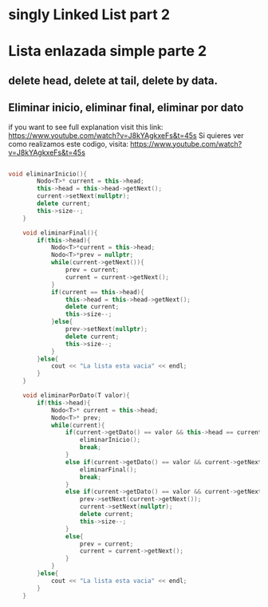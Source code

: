 # singly Linked List part 2
# Lista enlazada simple parte 2
## delete head, delete at tail, delete by data.
## Eliminar inicio, eliminar final, eliminar por dato

if you want to see full explanation visit this link: https://www.youtube.com/watch?v=J8kYAgkxeFs&t=45s
Si quieres ver como realizamos este codigo, visita: https://www.youtube.com/watch?v=J8kYAgkxeFs&t=45s

```c++

void eliminarInicio(){
        Nodo<T>* current = this->head;
        this->head = this->head->getNext();
        current->setNext(nullptr);
        delete current;
        this->size--;
    }

    void eliminarFinal(){
        if(this->head){
            Nodo<T>*current = this->head;
            Nodo<T>*prev = nullptr;
            while(current->getNext()){
                prev = current;
                current = current->getNext();
            }
            if(current == this->head){
                this->head = this->head->getNext();
                delete current;
                this->size--;
            }else{
                prev->setNext(nullptr);
                delete current;
                this->size--;
            }
        }else{
            cout << "La lista esta vacia" << endl;
        }
    }

    void eliminarPorDato(T valor){
        if(this->head){
            Nodo<T>* current = this->head;
            Nodo<T>* prev;
            while(current){
                if(current->getDato() == valor && this->head == current){
                    eliminarInicio();
                    break;
                }
                else if(current->getDato() == valor && current->getNext() == nullptr){
                    eliminarFinal();
                    break;
                }
                else if(current->getDato() == valor && current->getNext() != nullptr){
                    prev->setNext(current->getNext());
                    current->setNext(nullptr);
                    delete current;
                    this->size--;
                }
                else{
                    prev = current;
                    current = current->getNext();
                }
            }
        }else{
            cout << "La lista esta vacia" << endl;
        }
    }

```
